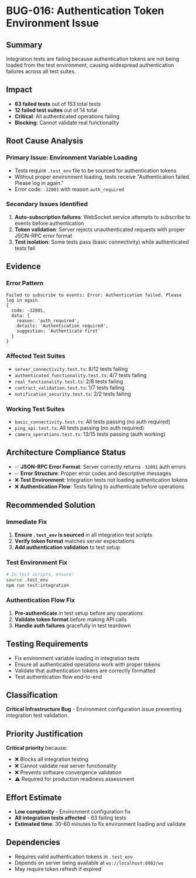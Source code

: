 # BUG-016: Authentication Token Environment Issue

## Summary
Integration tests are failing because authentication tokens are not being loaded from the test environment, causing widespread authentication failures across all test suites.

## Impact
- **63 failed tests** out of 153 total tests
- **12 failed test suites** out of 14 total
- **Critical**: All authenticated operations failing
- **Blocking**: Cannot validate real functionality

## Root Cause Analysis

### Primary Issue: Environment Variable Loading
- Tests require `.test_env` file to be sourced for authentication tokens
- Without proper environment loading, tests receive "Authentication failed. Please log in again."
- Error code: `-32001` with reason `auth_required`

### Secondary Issues Identified
1. **Auto-subscription failures**: WebSocket service attempts to subscribe to events before authentication
2. **Token validation**: Server rejects unauthenticated requests with proper JSON-RPC error format
3. **Test isolation**: Some tests pass (basic connectivity) while authenticated tests fail

## Evidence

### Error Pattern
```
Failed to subscribe to events: Error: Authentication failed. Please log in again.
{
  code: -32001,
  data: {
    reason: 'auth_required',
    details: 'Authentication required',
    suggestion: 'Authenticate first'
  }
}
```

### Affected Test Suites
- `server_connectivity.test.ts`: 8/12 tests failing
- `authenticated_functionality.test.ts`: 4/7 tests failing  
- `real_functionality.test.ts`: 2/8 tests failing
- `contract_validation.test.ts`: 1/7 tests failing
- `notification_security.test.ts`: 2/2 tests failing

### Working Test Suites
- `basic_connectivity.test.ts`: All tests passing (no auth required)
- `ping_api.test.ts`: All tests passing (no auth required)
- `camera_operations.test.ts`: 13/15 tests passing (auth working)

## Architecture Compliance Status
- ✅ **JSON-RPC Error Format**: Server correctly returns `-32001` auth errors
- ✅ **Error Structure**: Proper error codes and descriptive messages
- ❌ **Test Environment**: Integration tests not loading authentication tokens
- ❌ **Authentication Flow**: Tests failing to authenticate before operations

## Recommended Solution

### Immediate Fix
1. **Ensure `.test_env` is sourced** in all integration test scripts
2. **Verify token format** matches server expectations
3. **Add authentication validation** to test setup

### Test Environment Fix
```bash
# In test scripts, ensure:
source .test_env
npm run test:integration
```

### Authentication Flow Fix
1. **Pre-authenticate** in test setup before any operations
2. **Validate token format** before making API calls
3. **Handle auth failures** gracefully in test teardown

## Testing Requirements
- Fix environment variable loading in integration tests
- Ensure all authenticated operations work with proper tokens
- Validate that authentication tokens are correctly formatted
- Test authentication flow end-to-end

## Classification
**Critical Infrastructure Bug** - Environment configuration issue preventing integration test validation.

## Priority Justification
**Critical priority** because:
- ❌ Blocks all integration testing
- ❌ Cannot validate real server functionality  
- ❌ Prevents software convergence validation
- ⚠️ Required for production readiness assessment

## Effort Estimate
- **Low complexity** - Environment configuration fix
- **All integration tests affected** - 63 failing tests
- **Estimated time**: 30-60 minutes to fix environment loading and validate

## Dependencies
- Requires valid authentication tokens in `.test_env`
- Depends on server being available at `ws://localhost:8002/ws`
- May require token refresh if expired
